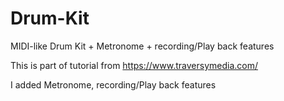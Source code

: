 # Drum-Kit
MIDI-like Drum Kit + Metronome + recording/Play back features

This is part of tutorial from https://www.traversymedia.com/

I added Metronome, recording/Play back features
